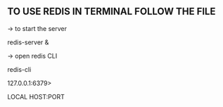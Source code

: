
TO USE REDIS IN TERMINAL FOLLOW THE FILE
---
-> to start the server

redis-server &

-> open redis CLI

redis-cli


127.0.0.1:6379>

LOCAL HOST:PORT

